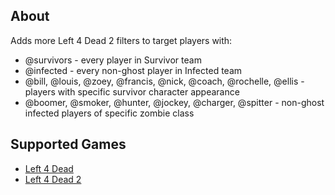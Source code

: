 About
------
Adds more Left 4 Dead 2 filters to target players with:
- @survivors - every player in Survivor team
- @infected - every non-ghost player in Infected team
- @bill, @louis, @zoey, @francis, @nick, @coach, @rochelle, @ellis - players with specific survivor character appearance
- @boomer, @smoker, @hunter, @jockey, @charger, @spitter - non-ghost infected players of specific zombie class

Supported Games
------
- [Left 4 Dead](https://store.steampowered.com/app/500/Left_4_Dead/)
- [Left 4 Dead 2](https://store.steampowered.com/app/550/Left_4_Dead_2/)
